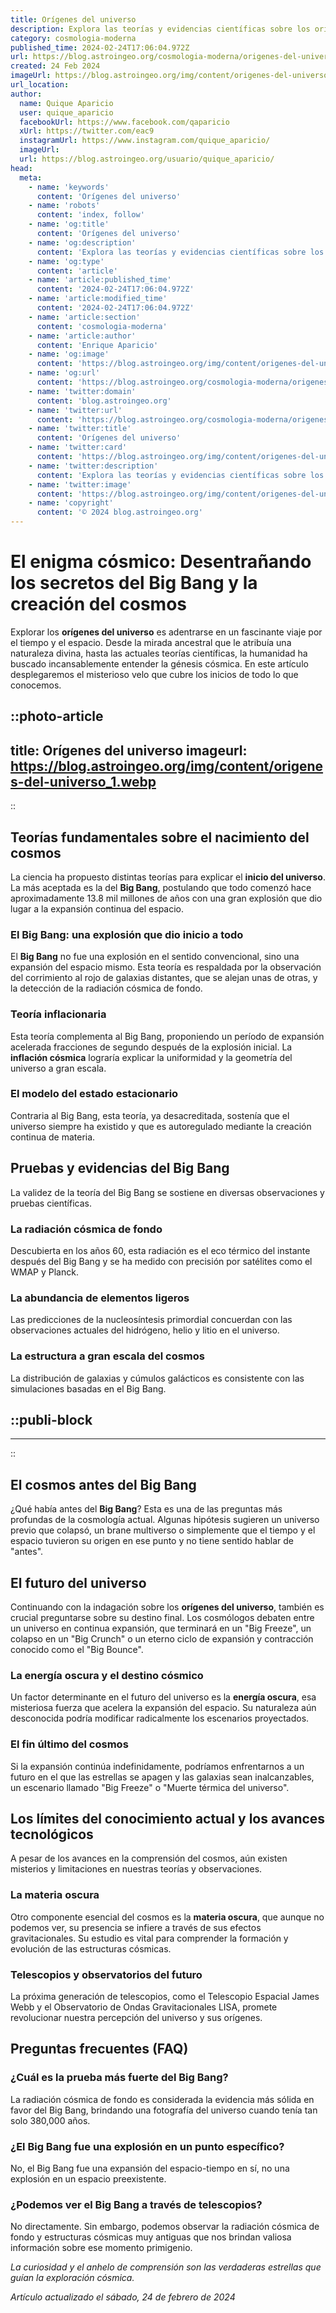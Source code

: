 ```yaml
---
title: Orígenes del universo
description: Explora las teorías y evidencias científicas sobre los orígenes del universo en un recorrido por el cosmos y el tiempo.
category: cosmologia-moderna
published_time: 2024-02-24T17:06:04.972Z
url: https://blog.astroingeo.org/cosmologia-moderna/origenes-del-universo
created: 24 Feb 2024
imageUrl: https://blog.astroingeo.org/img/content/origenes-del-universo_1.webp
url_location:
author:
  name: Quique Aparicio
  user: quique_aparicio
  facebookUrl: https://www.facebook.com/qaparicio
  xUrl: https://twitter.com/eac9
  instagramUrl: https://www.instagram.com/quique_aparicio/
  imageUrl: 
  url: https://blog.astroingeo.org/usuario/quique_aparicio/
head:
  meta:
    - name: 'keywords'
      content: 'Orígenes del universo'
    - name: 'robots'
      content: 'index, follow'
    - name: 'og:title'
      content: 'Orígenes del universo'
    - name: 'og:description'
      content: 'Explora las teorías y evidencias científicas sobre los orígenes del universo en un recorrido por el cosmos y el tiempo.'
    - name: 'og:type'
      content: 'article'
    - name: 'article:published_time'
      content: '2024-02-24T17:06:04.972Z'
    - name: 'article:modified_time'
      content: '2024-02-24T17:06:04.972Z'
    - name: 'article:section'
      content: 'cosmologia-moderna'
    - name: 'article:author'
      content: 'Enrique Aparicio'
    - name: 'og:image'
      content: 'https://blog.astroingeo.org/img/content/origenes-del-universo_1.webp'
    - name: 'og:url'
      content: 'https://blog.astroingeo.org/cosmologia-moderna/origenes-del-universo'
    - name: 'twitter:domain'
      content: 'blog.astroingeo.org'
    - name: 'twitter:url'
      content: 'https://blog.astroingeo.org/cosmologia-moderna/origenes-del-universo'
    - name: 'twitter:title'
      content: 'Orígenes del universo'
    - name: 'twitter:card'
      content: 'https://blog.astroingeo.org/img/content/origenes-del-universo_1.webp'
    - name: 'twitter:description'
      content: 'Explora las teorías y evidencias científicas sobre los orígenes del universo en un recorrido por el cosmos y el tiempo.'
    - name: 'twitter:image'
      content: 'https://blog.astroingeo.org/img/content/origenes-del-universo_1.webp'
    - name: 'copyright'
      content: '© 2024 blog.astroingeo.org'
---
```

# El enigma cósmico: Desentrañando los secretos del Big Bang y la creación del cosmos

Explorar los **orígenes del universo** es adentrarse en un fascinante viaje por el tiempo y el espacio. Desde la mirada ancestral que le atribuía una naturaleza divina, hasta las actuales teorías científicas, la humanidad ha buscado incansablemente entender la génesis cósmica. En este artículo desplegaremos el misterioso velo que cubre los inicios de todo lo que conocemos.


::photo-article
---
title: Orígenes del universo
imageurl: https://blog.astroingeo.org/img/content/origenes-del-universo_1.webp
---
::


## Teorías fundamentales sobre el nacimiento del cosmos

La ciencia ha propuesto distintas teorías para explicar el **inicio del universo**. La más aceptada es la del **Big Bang**, postulando que todo comenzó hace aproximadamente 13.8 mil millones de años con una gran explosión que dio lugar a la expansión continua del espacio.

### El Big Bang: una explosión que dio inicio a todo

El **Big Bang** no fue una explosión en el sentido convencional, sino una expansión del espacio mismo. Esta teoría es respaldada por la observación del corrimiento al rojo de galaxias distantes, que se alejan unas de otras, y la detección de la radiación cósmica de fondo.

### Teoría inflacionaria

Esta teoría complementa al Big Bang, proponiendo un período de expansión acelerada fracciones de segundo después de la explosión inicial. La **inflación cósmica** lograría explicar la uniformidad y la geometría del universo a gran escala.

### El modelo del estado estacionario

Contraria al Big Bang, esta teoría, ya desacreditada, sostenía que el universo siempre ha existido y que es autoregulado mediante la creación continua de materia.

## Pruebas y evidencias del Big Bang

La validez de la teoría del Big Bang se sostiene en diversas observaciones y pruebas científicas.

### La radiación cósmica de fondo

Descubierta en los años 60, esta radiación es el eco térmico del instante después del Big Bang y se ha medido con precisión por satélites como el WMAP y Planck.

### La abundancia de elementos ligeros

Las predicciones de la nucleosíntesis primordial concuerdan con las observaciones actuales del hidrógeno, helio y litio en el universo.

### La estructura a gran escala del cosmos

La distribución de galaxias y cúmulos galácticos es consistente con las simulaciones basadas en el Big Bang.


  ::publi-block
  ---
  ---
  ::
  
  
## El cosmos antes del Big Bang

¿Qué había antes del **Big Bang**? Esta es una de las preguntas más profundas de la cosmología actual. Algunas hipótesis sugieren un universo previo que colapsó, un brane multiverso o simplemente que el tiempo y el espacio tuvieron su origen en ese punto y no tiene sentido hablar de "antes".

## El futuro del universo

Continuando con la indagación sobre los **orígenes del universo**, también es crucial preguntarse sobre su destino final. Los cosmólogos debaten entre un universo en continua expansión, que terminará en un "Big Freeze", un colapso en un "Big Crunch" o un eterno ciclo de expansión y contracción conocido como el "Big Bounce".

### La energía oscura y el destino cósmico

Un factor determinante en el futuro del universo es la **energía oscura**, esa misteriosa fuerza que acelera la expansión del espacio. Su naturaleza aún desconocida podría modificar radicalmente los escenarios proyectados.

### El fin último del cosmos

Si la expansión continúa indefinidamente, podríamos enfrentarnos a un futuro en el que las estrellas se apagen y las galaxias sean inalcanzables, un escenario llamado "Big Freeze" o "Muerte térmica del universo".

## Los límites del conocimiento actual y los avances tecnológicos

A pesar de los avances en la comprensión del cosmos, aún existen misterios y limitaciones en nuestras teorías y observaciones.

### La materia oscura

Otro componente esencial del cosmos es la **materia oscura**, que aunque no podemos ver, su presencia se infiere a través de sus efectos gravitacionales. Su estudio es vital para comprender la formación y evolución de las estructuras cósmicas.

### Telescopios y observatorios del futuro

La próxima generación de telescopios, como el Telescopio Espacial James Webb y el Observatorio de Ondas Gravitacionales LISA, promete revolucionar nuestra percepción del universo y sus orígenes.

## Preguntas frecuentes (FAQ)

### ¿Cuál es la prueba más fuerte del Big Bang?
La radiación cósmica de fondo es considerada la evidencia más sólida en favor del Big Bang, brindando una fotografía del universo cuando tenía tan solo 380,000 años.

### ¿El Big Bang fue una explosión en un punto específico?
No, el Big Bang fue una expansión del espacio-tiempo en sí, no una explosión en un espacio preexistente.

### ¿Podemos ver el Big Bang a través de telescopios?
No directamente. Sin embargo, podemos observar la radiación cósmica de fondo y estructuras cósmicas muy antiguas que nos brindan valiosa información sobre ese momento primigenio.

*La curiosidad y el anhelo de comprensión son las verdaderas estrellas que guían la exploración cósmica.*

_Artículo actualizado el sábado, 24 de febrero de 2024_